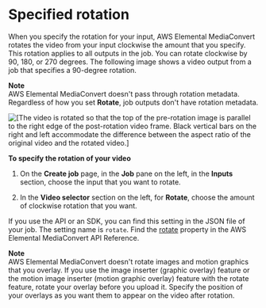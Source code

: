 # Specified rotation<a name="manually-specified-rotation"></a>

When you specify the rotation for your input, AWS Elemental MediaConvert rotates the video from your input clockwise the amount that you specify\. This rotation applies to all outputs in the job\. You can rotate clockwise by 90, 180, or 270 degrees\. The following image shows a video output from a job that specifies a 90\-degree rotation\.

**Note**  
AWS Elemental MediaConvert doesn't pass through rotation metadata\. Regardless of how you set **Rotate**, job outputs don't have rotation metadata\.

![\[The video is rotated so that the top of the pre-rotation image is parallel to the right edge of the post-rotation video frame. Black vertical bars on the right and left accommodate the difference between the aspect ratio of the original video and the rotated video.\]](http://docs.aws.amazon.com/mediaconvert/latest/ug/images/auto-rotate-example.jpg)

**To specify the rotation of your video**

1. On the **Create job** page, in the **Job** pane on the left, in the **Inputs** section, choose the input that you want to rotate\.

1. In the **Video selector** section on the left, for **Rotate**, choose the amount of clockwise rotation that you want\.

If you use the API or an SDK, you can find this setting in the JSON file of your job\. The setting name is `rotate`\. Find the [rotate](https://docs.aws.amazon.com/mediaconvert/latest/apireference/jobs.html#jobs-prop-videoselector-rotate) property in the AWS Elemental MediaConvert API Reference\.

**Note**  
AWS Elemental MediaConvert doesn't rotate images and motion graphics that you overlay\. If you use the image inserter \(graphic overlay\) feature or the motion image inserter \(motion graphic overlay\) feature with the rotate feature, rotate your overlay before you upload it\. Specify the position of your overlays as you want them to appear on the video after rotation\.
